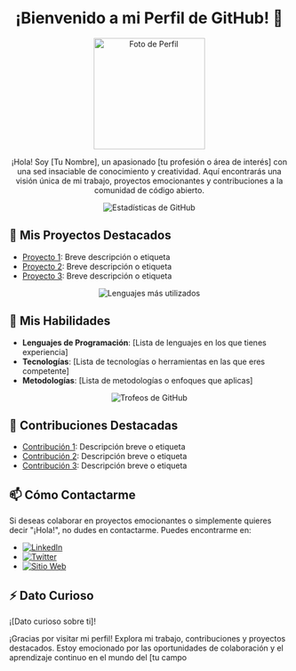 <h1 align="center">¡Bienvenido a mi Perfil de GitHub! 👋</h1>

<p align="center">
  <img src="https://your_image_url_here" alt="Foto de Perfil" width="200" height="200">
</p>

<p align="center">
  ¡Hola! Soy [Tu Nombre], un apasionado [tu profesión o área de interés] con una sed insaciable de conocimiento y creatividad. Aquí encontrarás una visión única de mi trabajo, proyectos emocionantes y contribuciones a la comunidad de código abierto.
</p>

<p align="center">
  <img src="https://github-readme-stats.vercel.app/api?username=tu_usuario&show_icons=true&theme=dark" alt="Estadísticas de GitHub">
</p>

## 🔭 Mis Proyectos Destacados

- [Proyecto 1](enlace_al_proyecto): Breve descripción o etiqueta
- [Proyecto 2](enlace_al_proyecto): Breve descripción o etiqueta
- [Proyecto 3](enlace_al_proyecto): Breve descripción o etiqueta

<p align="center">
  <img src="https://github-readme-stats.vercel.app/api/top-langs/?username=tu_usuario&layout=compact&theme=dark" alt="Lenguajes más utilizados">
</p>

## 🌱 Mis Habilidades

- **Lenguajes de Programación**: [Lista de lenguajes en los que tienes experiencia]
- **Tecnologías**: [Lista de tecnologías o herramientas en las que eres competente]
- **Metodologías**: [Lista de metodologías o enfoques que aplicas]

<p align="center">
  <img src="https://github-profile-trophy.vercel.app/?username=tu_usuario&theme=darkhub" alt="Trofeos de GitHub">
</p>

## 🌟 Contribuciones Destacadas

- [Contribución 1](enlace_a_la_contribución): Descripción breve o etiqueta
- [Contribución 2](enlace_a_la_contribución): Descripción breve o etiqueta
- [Contribución 3](enlace_a_la_contribución): Descripción breve o etiqueta

## 📫 Cómo Contactarme

Si deseas colaborar en proyectos emocionantes o simplemente quieres decir "¡Hola!", no dudes en contactarme. Puedes encontrarme en:

- [![LinkedIn](https://img.shields.io/badge/-LinkedIn-blue?style=flat-square&logo=linkedin&logoColor=white)](enlace_a_tu_perfil_de_LinkedIn)
- [![Twitter](https://img.shields.io/badge/-Twitter-blue?style=flat-square&logo=twitter&logoColor=white)](enlace_a_tu_perfil_de_Twitter)
- [![Sitio Web](https://img.shields.io/badge/-Sitio%20Web-brightgreen?style=flat-square&logo=wordpress&logoColor=white)](enlace_a_tu_sitio_web)

## ⚡ Dato Curioso

¡[Dato curioso sobre ti]!

¡Gracias por visitar mi perfil! Explora mi trabajo, contribuciones y proyectos destacados. Estoy emocionado por las oportunidades de colaboración y el aprendizaje continuo en el mundo del [tu campo
